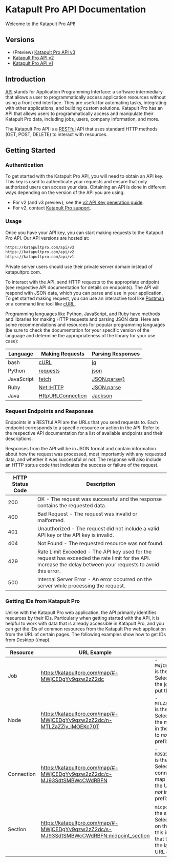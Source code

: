 # Katapult Pro API Documentation

Welcome to the Katapult Pro API!

## Versions
- (Preview) [Katapult Pro API v3](v3/README.md)
- [Katapult Pro API v2](v2/DocumentationV2.MD)
- [Katapult Pro API v1](https://documenter.getpostman.com/view/9081167/SVtVV93W)

## Introduction

[API](https://en.wikipedia.org/wiki/API) stands for Application Programming Interface: a software intermediary that allows a user to programmatically access application resources without using a front end interface. They are useful for automating tasks, integrating with other applications, and building custom solutions. Katapult Pro has an API that allows users to programmatically access and manipulate their Katapult Pro data, including jobs, users, company information, and more.

The Katapult Pro API is a [RESTful](https://en.wikipedia.org/wiki/REST) API that uses standard HTTP methods (GET, POST, DELETE) to interact with resources.

## Getting Started

### Authentication

To get started with the Katapult Pro API, you will need to obtain an API key. This key is used to authenticate your requests and ensure that only authorized users can access your data. Obtaining an API is done in different ways depending on the version of the API you are using.
- For v2 (and v3 preview), see the [v2 API Key generation guide](v2/DocumentationV2.MD#api-key-generation).
- For v2, contact [Katapult Pro support](mailto:support@katapultengineering.com).

### Usage

Once you have your API key, you can start making requests to the Katapult Pro API. Our API versions are hosted at:
```sh
https://katapultpro.com/api/v3
https://katapultpro.com/api/v2
https://katapultpro.com/api/v1
```

Private server users should use their private server domain instead of katapultpro.com.

To interact with the API, send HTTP requests to the appropriate endpoint (see respective API documentation for details on endpoints). The API will respond with JSON data, which you can parse and use in your application. To get started making request, you can use an interactive tool like [Postman](https://www.postman.com/) or a command line tool like [cURL](https://curl.se/).

Programming languages like Python, JavaScript, and Ruby have methods and libraries for making HTTP requests and parsing JSON data. Here are some recommendations and resources for popular programming languages (be sure to check the documentation for your specific version of the language and determine the appropriateness of the library for your use case):

| Language | Making Requests | Parsing Responses |
| --- | --- | --- |
| bash | [cURL](https://curl.se/) | [jq](https://stedolan.github.io/jq/) |
| Python | [requests](https://docs.python-requests.org/en/latest/) | [json](https://docs.python.org/3/library/json.html) |
| JavaScript | [fetch](https://developer.mozilla.org/en-US/docs/Web/API/Fetch_API) | [JSON.parse()](https://developer.mozilla.org/en-US/docs/Web/JavaScript/Reference/Global_Objects/JSON/parse) |
| Ruby | [Net::HTTP](https://ruby-doc.org/stdlib-2.7.0/libdoc/net/http/rdoc/Net/HTTP.html) | [JSON.parse](https://ruby-doc.org/stdlib-2.7.0/libdoc/json/rdoc/JSON.html#method-c-parse) |
| Java | [HttpURLConnection](https://docs.oracle.com/javase/7/docs/api/java/net/HttpURLConnection.html) | [Jackson](https://github.com/FasterXML/jackson-databind/) |

### Request Endpoints and Responses

Endpoints in a RESTful API are the URLs that you send requests to. Each endpoint corresponds to a specific resource or action in the API. Refer to the respective API documentation for a list of available endpoints and their descriptions.

Responses from the API will be in JSON format and contain information about how the request was processed, most importantly with any requested data, and whether it was successful or not. The response will also include an HTTP status code that indicates the success or failure of the request.

| HTTP Status Code | Description |
| --- | --- |
| 200 | OK - The request was successful and the response contains the requested data. |
| 400 | Bad Request - The request was invalid or malformed. |
| 401 | Unauthorized - The request did not include a valid API key or the API key is invalid. |
| 404 | Not Found - The requested resource was not found. |
| 429 | Rate Limit Exceeded - The API key used for the request has exceeded the rate limit for the API. Increase the delay between your requests to avoid this error. |
| 500 | Internal Server Error - An error occurred on the server while processing the request. |

### Getting IDs from Katapult Pro

Unlike with the Katapult Pro web application, the API primarily identifies resources by their IDs. Particularly when getting started with the API, it is helpful to work with data that is already accessible in Katapult Pro, and you can get the IDs of common resources from the Katapult Pro web application from the URL of certain pages. The following examples show how to get IDs from Desktop (/map).

| Resource | URL Example | Notes |
| --- | --- | --- |
| Job | https://katapultpro.com/map/#-MWjCEDgYy9qzw2zZ2dc | `-MWjCEDgYy9qzw2zZ2dc` is the job ID. Selecting a job from the job chooser will put this in the URL. |
| Node | https://katapultpro.com/map/#-MWjCEDgYy9qzw2zZ2dc/n-MTLZaZZiv_iMOEKc70T | `-MTLZaZZiv_iMOEKc70T` is the node ID. Selecting a node on the map will put this in the URL. Be sure to _not_ include the `n` prefix. |
| Connection | https://katapultpro.com/map/#-MWjCEDgYy9qzw2zZ2dc/c-MJ93SdtSMBWcCWdRBFN | `-MJ93SdtSMBWcCWdRBFN` is the connection ID. Selecting a connection on the map will put this in the URL. Be sure to _not_ include the `c` prefix. |
| Section | https://katapultpro.com/map/#-MWjCEDgYy9qzw2zZ2dc/s-MJ93SdtSMBWcCWdRBFN:midpoint_section | `midpoint_section` is the section ID. Selecting a section on the map will put this in the URL. Note that the section ID is the last part of the URL after the `:`. |
